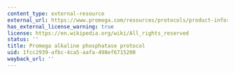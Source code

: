 ```yaml
---
content_type: external-resource
external_url: https://www.promega.com/resources/protocols/product-information-sheets/g/alkaline-phosphatase-ciap-protocol/
has_external_license_warning: true
license: https://en.wikipedia.org/wiki/All_rights_reserved
status: ''
title: Promega alkaline phosphatase protocol
uid: 1fcc2939-afbc-4ca5-aafa-498ef6715200
wayback_url: ''
---
```


